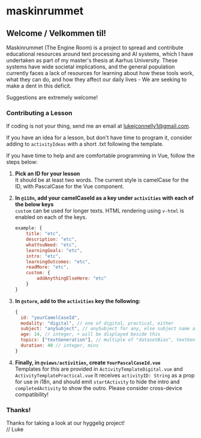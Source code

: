 # maskinrummet

## Welcome / Velkommen til!

Maskinrummet (The Engine Room) is a project to spread and contribute educational resources around text processing and AI systems, which I have undertaken as part of my master's thesis at Aarhus University. These systems have wide societal implications, and the general population currently faces a lack of resources for learning about how these tools work, what they can do, and how they affect our daily lives - We are seeking to make a dent in this deficit.

Suggestions are extremely welcome!

### Contributing a Lesson

If coding is not your thing, send me an email at lukejconnelly1@gmail.com.

If you have an idea for a lesson, but don't have time to program it, consider adding to `activityIdeas` with a short .txt following the template.

If you have time to help and are comfortable programming in Vue, follow the steps below:

1. **Pick an ID for your lesson**  
   It should be at least two words. The current style is camelCase for the ID, with PascalCase for the Vue component.

2. **In `@i18n`, add your camelCaseId as a key under `activities` with each of the below keys**  
   `custom` can be used for longer texts. HTML rendering using `v-html` is enabled on each of the keys.

   ```javascript
   example: {
       title: "etc",
       description: "etc",
       whatYouNeed: "etc",
       learningGoals: "etc",
       intro: "etc",
       learningOutcomes: "etc",
       readMore: "etc",
       custom: {
           addAnythingElseHere: "etc"
       }
   }
   ```

3. **In `@store`, add to the `activities` key the following:**

   ```javascript
   {
     id: "yourCamelCaseId",
     modality: "digital", // one of digital, practical, either
     subject: "anySubject", // anySubject for any, else subject name and add it to i18n if it's not present
     age: 14, // integer, + will be displayed beside this
     topics: ["textGeneration"], // multiple of "datasetBias", textGeneration", "textCleaning", "tokenisation" or add a newTopic to i18n and also add "newTopicExplained" with a description
     duration: 40 // integer, mins
   }
   ```

4. **Finally, in `@views/activities`, create `YourPascalCaseId.vue`**  
   Templates for this are provided in `ActivityTemplateDigital.vue` and `ActivityTemplatePractical.vue` It receives `activityID: String` as a prop for use in i18n, and should emit `startActivity` to hide the intro and `completedActivity` to show the outro. Please consider cross-device compatibility!

### Thanks!

Thanks for taking a look at our hyggelig project!  
// Luke
